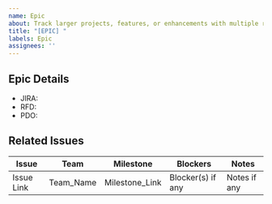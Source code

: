 ```yaml
---
name: Epic
about: Track larger projects, features, or enhancements with multiple related issues
title: "[EPIC] "
labels: Epic
assignees: ''
---
```


## Epic Details
- JIRA: 
- RFD: 
- PDO: 

## Related Issues

| Issue | Team | Milestone | Blockers | Notes |
|-------|------|-----------|----------|-------|
| Issue Link | Team_Name | Milestone_Link | Blocker(s) if any | Notes if any |
